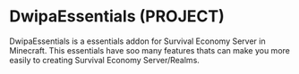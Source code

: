 # DwipaEssentials (PROJECT)

DwipaEssentials is a essentials addon for Survival Economy Server in Minecraft. This essentials have soo many features thats can make you more easily to creating Survival Economy Server/Realms.
